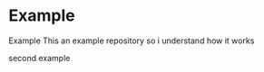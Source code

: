 Example
=======

Example
 This an example repository so i understand how it works
 
 second example
